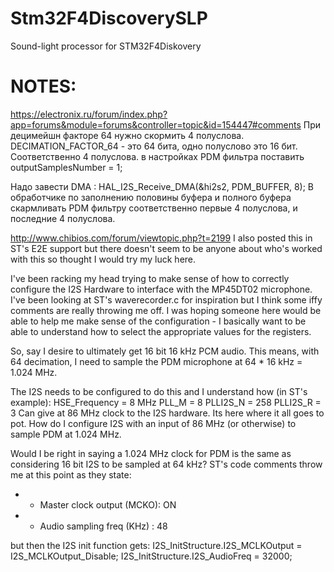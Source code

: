 # Stm32F4DiscoverySLP

Sound-light processor for STM32F4Diskovery

# NOTES:

https://electronix.ru/forum/index.php?app=forums&module=forums&controller=topic&id=154447#comments
При децимейшн факторе 64 нужно скормить 4 полуслова.
DECIMATION_FACTOR_64 - это 64 бита, одно полуслово это 16 бит. Соответственно 4 полуслова.
в настройках PDM фильтра поставить outputSamplesNumber = 1;

Надо завести DMA :
HAL_I2S_Receive_DMA(&hi2s2, PDM_BUFFER, 8);
В обработчике по заполнению половины буфера и полного буфера скармливать
PDM фильтру соответственно первые 4 полуслова, и последние 4 полуслова.


http://www.chibios.com/forum/viewtopic.php?t=2199
I also posted this in ST's E2E support but there doesn't seem to be anyone about who's worked with this so thought I would try my luck here.

I've been racking my head trying to make sense of how to correctly configure the I2S Hardware to interface with the MP45DT02 microphone. I've been looking at ST's waverecorder.c for inspiration but I think some iffy comments are really throwing me off. I was hoping someone here would be able to help me make sense of the configuration - I basically want to be able to understand how to select the appropriate values for the registers.

So, say I desire to ultimately get 16 bit 16 kHz PCM audio. This means, with 64 decimation, I need to sample the PDM microphone at 64 * 16 kHz = 1.024 MHz.

The I2S needs to be configured to do this and I understand how (in ST's example):
HSE_Frequency = 8 MHz
PLL_M = 8
PLLI2S_N = 258
PLLI2S_R = 3
Can give at 86 MHz clock to the I2S hardware. Its here where it all goes to pot. How do I configure I2S with an input of 86 MHz (or otherwise) to sample PDM at 1.024 MHz.

Would I be right in saying a 1.024 MHz clock for PDM is the same as considering 16 bit I2S to be sampled at 64 kHz? ST's code comments throw me at this point as they state:
* - Master clock output (MCKO): ON
* - Audio sampling freq (KHz) : 48

but then the I2S init function gets:
I2S_InitStructure.I2S_MCLKOutput = I2S_MCLKOutput_Disable;
I2S_InitStructure.I2S_AudioFreq = 32000;
